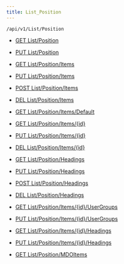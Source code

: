 ```yaml
---
title: List_Position
---
```


```http
/api/v1/List/Position
```

* [GET List/Position](v1PositionList_GetListDefinition.md)

* [PUT List/Position](v1PositionList_SetListDefinition.md)

* [GET List/Position/Items](v1PositionList_GetAll.md)

* [PUT List/Position/Items](v1PositionList_PutAllPosition.md)

* [POST List/Position/Items](v1PositionList_PostPosition.md)

* [DEL List/Position/Items](v1PositionList_DeleteAllPosition.md)

* [GET List/Position/Items/Default](v1PositionList_CreateDefaultPosition.md)

* [GET List/Position/Items/{id}](v1PositionList_GetPosition.md)

* [PUT List/Position/Items/{id}](v1PositionList_PutPosition.md)

* [DEL List/Position/Items/{id}](v1PositionList_DeletePosition.md)

* [GET List/Position/Headings](v1PositionList_GetPositionHeadings.md)

* [PUT List/Position/Headings](v1PositionList_PutPositionHeadings.md)

* [POST List/Position/Headings](v1PositionList_PostPositionHeading.md)

* [DEL List/Position/Headings](v1PositionList_DeletePositionHeadings.md)

* [GET List/Position/Items/{id}/UserGroups](v1PositionList_GetPositionUserGroupsForListItem.md)

* [PUT List/Position/Items/{id}/UserGroups](v1PositionList_PutPositionUserGroupsForListItem.md)

* [GET List/Position/Items/{id}/Headings](v1PositionList_GetPositionHeadingsForListItem.md)

* [PUT List/Position/Items/{id}/Headings](v1PositionList_PutPositionHeadingsForListItem.md)

* [GET List/Position/MDOItems](v1PositionList_GetMDOList.md)
